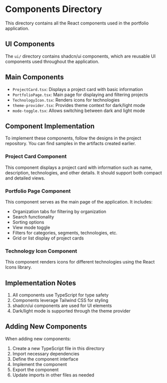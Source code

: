 # Components Directory

This directory contains all the React components used in the portfolio application.

## UI Components

The `ui/` directory contains shadcn/ui components, which are reusable UI components used throughout the application.

## Main Components

- `ProjectCard.tsx`: Displays a project card with basic information
- `PortfolioPage.tsx`: Main page for displaying and filtering projects
- `TechnologyIcon.tsx`: Renders icons for technologies
- `theme-provider.tsx`: Provides theme context for dark/light mode
- `mode-toggle.tsx`: Allows switching between dark and light mode

## Component Implementation

To implement these components, follow the designs in the project repository. You can find samples in the artifacts created earlier.

### Project Card Component

This component displays a project card with information such as name, description, technologies, and other details. It should support both compact and detailed views.

### Portfolio Page Component

This component serves as the main page of the application. It includes:

- Organization tabs for filtering by organization
- Search functionality
- Sorting options
- View mode toggle
- Filters for categories, segments, technologies, etc.
- Grid or list display of project cards

### Technology Icon Component

This component renders icons for different technologies using the React Icons library.

## Implementation Notes

1. All components use TypeScript for type safety
2. Components leverage Tailwind CSS for styling
3. shadcn/ui components are used for UI elements
4. Dark/light mode is supported through the theme provider

## Adding New Components

When adding new components:

1. Create a new TypeScript file in this directory
2. Import necessary dependencies
3. Define the component interface
4. Implement the component
5. Export the component
6. Update imports in other files as needed
